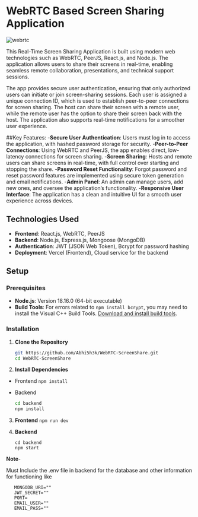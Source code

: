 # WebRTC Based Screen Sharing Application

![webrtc](https://github.com/user-attachments/assets/b7e12b06-57c3-4e9b-b0f0-cc686bf04352)


This Real-Time Screen Sharing Application is built using modern web technologies such as WebRTC, PeerJS, React.js, and Node.js. The application allows users to share their screens in real-time, enabling seamless remote collaboration, presentations, and technical support sessions.

The app provides secure user authentication, ensuring that only authorized users can initiate or join screen-sharing sessions. Each user is assigned a unique connection ID, which is used to establish peer-to-peer connections for screen sharing. The host can share their screen with a remote user, while the remote user has the option to share their screen back with the host. The application also supports real-time notifications for a smoother user experience.

##Key Features:
-**Secure User Authentication**: Users must log in to access the application, with hashed password storage for security.
-**Peer-to-Peer Connections**: Using WebRTC and PeerJS, the app enables direct, low-latency connections for screen sharing.
-**Screen Sharing**: Hosts and remote users can share screens in real-time, with full control over starting and stopping the share.
-**Password Reset Functionality**: Forgot password and reset password features are implemented using secure token generation and email notifications.
-**Admin Panel**: An admin can manage users, add new ones, and oversee the application’s functionality.
-**Responsive User Interface**: The application has a clean and intuitive UI for a smooth user experience across devices.


## Technologies Used

- **Frontend**: React.js, WebRTC, PeerJS
- **Backend**: Node.js, Express.js, Mongoose (MongoDB)
- **Authentication**: JWT (JSON Web Token), Bcrypt for password hashing
- **Deployment**: Vercel (Frontend), Cloud service for the backend

## Setup

### Prerequisites

- **Node.js**: Version 18.16.0 (64-bit executable)
- **Build Tools**: For errors related to `npm install bcrypt`, you may need to install the Visual C++ Build Tools. [Download and install build tools](https://visualstudio.microsoft.com/visual-cpp-build-tools/).

### Installation

1. **Clone the Repository**
   ```bash
   git https://github.com/Abhi5h3k/WebRTC-ScreenShare.git
   cd WebRTC-ScreenShare
   ```

2. **Install Dependencies**
- Frontend ```npm install```
- Backend 

  ```bash
  cd backend
  npm install
  ```

3. **Frontend**
    ```npm run dev```

4. **Backend**
    ```
    cd backend  
    npm start
    ```
**Note**-

Must Include the .env file in backend for the database and other information for functioning like 
```
   MONGODB_URI=""
   JWT_SECRET=""
   PORT=
   EMAIL_USER=""
   EMAIL_PASS=""
```
